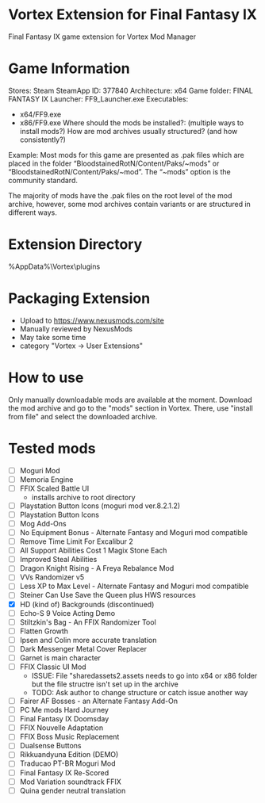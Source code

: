 # Vortex Extension for Final Fantasy IX
 Final Fantasy IX game extension for Vortex Mod Manager

# Game Information
Stores: Steam
SteamApp ID: 377840
Architecture: x64
Game folder: FINAL FANTASY IX
Launcher: FF9_Launcher.exe
Executables:
- x64/FF9.exe
- x86/FF9.exe
Where should the mods be installed?: (multiple ways to install mods?)
How are mod archives usually structured? (and how consistently?)

Example:
 Most mods for this game are presented as .pak files which are placed in the folder “BloodstainedRotN/Content/Paks/~mods” or “BloodstainedRotN/Content/Paks/~mod”. The “~mods” option is the community standard.

 The majority of mods have the .pak files on the root level of the mod archive, however, some mod archives contain variants or are structured in different ways.

 # Extension Directory
 %AppData%\Vortex\plugins

# Packaging Extension
- Upload to https://www.nexusmods.com/site
- Manually reviewed by NexusMods
- May take some time
- category "Vortex -> User Extensions"

# How to use
 Only manually downloadable mods are available at the moment.
 Download the mod archive and go to the "mods" section in Vortex.
 There, use "install from file" and select the downloaded archive.

# Tested mods
- [ ] Moguri Mod
- [ ] Memoria Engine
- [ ] FFIX Scaled Battle UI
    - installs archive to root directory
- [ ] Playstation Button Icons (moguri mod ver.8.2.1.2)
- [ ] Playstation Button Icons
- [ ] Mog Add-Ons
- [ ] No Equipment Bonus - Alternate Fantasy and Moguri mod compatible
- [ ] Remove Time Limit For Excalibur 2
- [ ] All Support Abilities Cost 1 Magix Stone Each
- [ ] Improved Steal Abilities
- [ ] Dragon Knight Rising - A Freya Rebalance Mod
- [ ] VVs Randomizer v5
- [ ] Less XP to Max Level - Alternate Fantasy and Moguri mod compatible
- [ ] Steiner Can Use Save the Queen plus HWS resources
- [x] HD (kind of) Backgrounds (discontinued)
- [ ] Echo-S 9 Voice Acting Demo
- [ ] Stiltzkin's Bag - An FFIX Randomizer Tool
- [ ] Flatten Growth
- [ ] Ipsen and Colin more accurate translation
- [ ] Dark Messenger Metal Cover Replacer
- [ ] Garnet is main character
- [ ] FFIX Classic UI Mod
    - ISSUE: File "sharedassets2.assets needs to go into x64 or x86 folder but the file structre isn't set up in the archive
    - TODO: Ask author to change structure or catch issue another way
- [ ] Fairer AF Bosses - an Alternate Fantasy Add-On
- [ ] PC Me mods Hard Journey
- [ ] Final Fantasy IX Doomsday
- [ ] FFIX Nouvelle Adaptation
- [ ] FFIX Boss Music Replacement
- [ ] Dualsense Buttons
- [ ] Rikkuandyuna Edition (DEMO)
- [ ] Traducao PT-BR Moguri Mod
- [ ] Final Fantasy IX Re-Scored
- [ ] Mod Variation soundtrack FFIX
- [ ] Quina gender neutral translation
